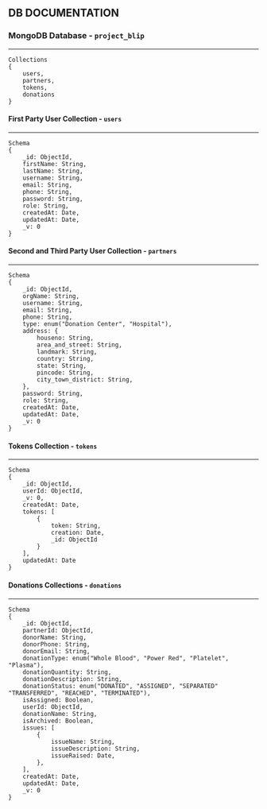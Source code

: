 ## DB DOCUMENTATION

### MongoDB Database - `project_blip`

---

```
Collections
{
    users,
    partners,
    tokens,
    donations
}
```

#### First Party User Collection - `users`

---

```
Schema
{
    _id: ObjectId,
    firstName: String,
    lastName: String,
    username: String,
    email: String,
    phone: String,
    password: String,
    role: String,
    createdAt: Date,
    updatedAt: Date,
    _v: 0
}
```

#### Second and Third Party User Collection - `partners`

---

```
Schema
{
    _id: ObjectId,
    orgName: String,
    username: String,
    email: String,
    phone: String,
    type: enum("Donation Center", "Hospital"),
    address: {
        houseno: String,
        area_and_street: String,
        landmark: String,
        country: String,
        state: String,
        pincode: String,
        city_town_district: String,
    },
    password: String,
    role: String,
    createdAt: Date,
    updatedAt: Date,
    _v: 0
}
```

#### Tokens Collection - `tokens`

---

```
Schema
{
    _id: ObjectId,
    userId: ObjectId,
    _v: 0,
    createdAt: Date,
    tokens: [
        {
            token: String,
            creation: Date,
            _id: ObjectId
        }
    ],
    updatedAt: Date
}
```

#### Donations Collections - `donations`

---

```
Schema
{
    _id: ObjectId,
    partnerId: ObjectId,
    donorName: String,
    donorPhone: String,
    donorEmail: String,
    donationType: enum("Whole Blood", "Power Red", "Platelet", "Plasma"),
    donationQuantity: String,
    donationDescription: String,
    donationStatus: enum("DONATED", "ASSIGNED", "SEPARATED" "TRANSFERRED", "REACHED", "TERMINATED"),
    isAssigned: Boolean,
    userId: ObjectId,
    donationName: String,
    isArchived: Boolean,
    issues: [
        {
            issueName: String,
            issueDescription: String,
            issueRaised: Date,
        },
    ],
    createdAt: Date,
    updatedAt: Date,
    _v: 0
}
```
